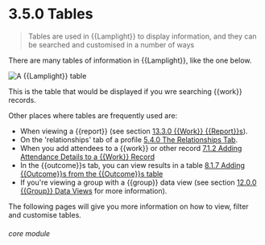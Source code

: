 # 3.5.0 Tables

> Tables are used in {{Lamplight}} to display information, and they can be searched and customised in a number of ways 

There are many tables of information in {{Lamplight}}, like the one below. 

![A {{Lamplight}} table](14a.png)

This is the table that would be displayed if you wre searching {{work}} records. 

Other places where tables are frequently used are:

- When viewing a {{report}} (see section [13.3.0 {{Work}} {{Report}}s](help/index/p/13.3.0)).
- On the 'relationships' tab of a profile [5.4.0 The Relationships Tab](help/index/p/5.4.0).
- When you add attendees to a {{work}} or other record [7.1.2 Adding Attendance Details to a {{Work}} Record](help/index/p/7.1.2)
- In the {{outcome}}s tab, you can view results in a table [8.1.7 Adding {{Outcome}}s from the {{Outcome}}s table](help/index/p/8.1.7)
- If you're viewing a group with a {{group}} data view (see section [12.0.0 {{Group}} Data Views](help/index/p/12.0.0) for more information).

The following pages will give you more information on how to view, filter and customise tables. 


###### core module

